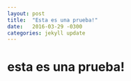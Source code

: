 ```yaml
---
layout: post
title:  "Esta es una prueba!"
date:   2016-03-29 -0300
categories: jekyll update
---
```


# esta es una prueba!

